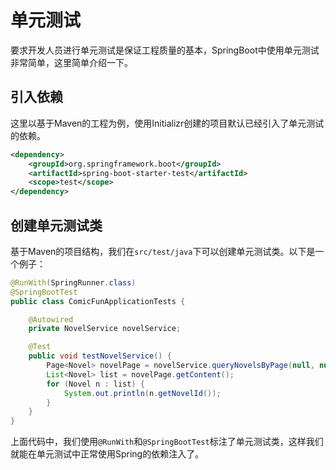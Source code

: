 # 单元测试

要求开发人员进行单元测试是保证工程质量的基本，SpringBoot中使用单元测试非常简单，这里简单介绍一下。

## 引入依赖

这里以基于Maven的工程为例，使用Initializr创建的项目默认已经引入了单元测试的依赖。

```xml
<dependency>
    <groupId>org.springframework.boot</groupId>
    <artifactId>spring-boot-starter-test</artifactId>
    <scope>test</scope>
</dependency>
```

## 创建单元测试类

基于Maven的项目结构，我们在`src/test/java`下可以创建单元测试类。以下是一个例子：

```java
@RunWith(SpringRunner.class)
@SpringBootTest
public class ComicFunApplicationTests {

    @Autowired
    private NovelService novelService;

    @Test
    public void testNovelService() {
        Page<Novel> novelPage = novelService.queryNovelsByPage(null, null, 2);
        List<Novel> list = novelPage.getContent();
        for (Novel n : list) {
            System.out.println(n.getNovelId());
        }
    }
}
```

上面代码中，我们使用`@RunWith`和`@SpringBootTest`标注了单元测试类，这样我们就能在单元测试中正常使用Spring的依赖注入了。
